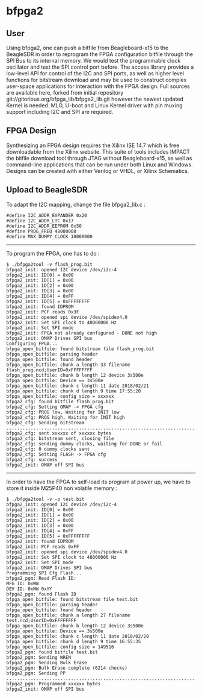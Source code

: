 
# bfpga2

## User
Using bfpga2, one can push a bitfile from Beagleboard-x15 to the BeagleSDR in order to reprogram the FPGA configuration bitfile through the SPI Bus to its internal memory. We would test the programmable clock oscillator and test the SPI control port before. The access library provides a low-level API for control of the I2C and SPI ports, as well as higher level functions for bitstream download and may be used to construct complex user-space applications for interaction with the FPGA design. Full sources are available here, forked from initial repository git://gitorious.org/bfpga_lib/bfpga2_lib.git
however the newest updated Kernel is needed. MLO, U-boot and Linux Kernel driver with pin muxing support including I2C and SPI are required.

## FPGA Design
Synthesizing an FPGA design requires the Xilinx ISE 14.7 which is free downloadable from the Xilinx website.
This suite of tools includes IMPACT the bitfile download tool through JTAG without Beagleboard-x15, as well as command-line applications that can be run under both Linux and Windows. Designs can be created with either Verilog or VHDL, or Xilinx Schematics.


## Upload to BeagleSDR

To adapt the I2C mapping, change the file bfpga2_lib.c :

    #define I2C_ADDR_EXPANDER 0x20
    #define I2C_ADDR_LTC 0x17
    #define I2C_ADDR_EEPROM 0x50
    #define PROG_FREQ 48000000
    #define MAX_DUMMY_CLOCK 10000000

------
To program the FPGA, one has to do :

    $ ./bfpga2tool -v flash_prog.bit
    bfpga2_init: opened I2C device /dev/i2c-4
    bfpga2_init: ID[0] = 0x00
    bfpga2_init: ID[1] = 0x00
    bfpga2_init: ID[2] = 0x00
    bfpga2_init: ID[3] = 0x00
    bfpga2_init: ID[4] = 0xFF
    bfpga2_init: ID[5] = 0xFFFFFFFF
    bfpga2_init: found IDPROM
    bfpga2_init: PCF reads 0x3F
    bfpga2_init: opened spi device /dev/spidev4.0
    bfpga2_init: Set SPI clock to 48000000 Hz
    bfpga2_init: Set SPI mode
    bfpga2_init: FPGA not already configured - DONE not high
    bfpga2_init: OMAP Drives SPI bus
    Configuring FPGA...
    bfpga_open_bitfile: found bitstream file flash_prog.bit
    bfpga_open_bitfile: parsing header
    bfpga_open_bitfile: found header
    bfpga_open_bitfile: chunk a length 33 filename flash_prog.ncd;UserID=0xFFFFFFFF
    bfpga_open_bitfile: chunk b length 12 device 3s500e
    bfpga_open_bitfile: Device == 3s500e
    bfpga_open_bitfile: chunk c length 11 date 2018/02/21
    bfpga_open_bitfile: chunk d length 9 time 17:55:20
    bfpga_open_bitfile: config size = xxxxxx
    bfpga2_cfg: found bitfile flash_prog.bit
    bfpga2_cfg: Setting OMAP -> FPGA cfg
    bfpga2_cfg: PROG low, Waiting for INIT low
    bfpga2_cfg: PROG high, Waiting for INIT high
    bfpga2_cfg: Sending bitstream
    ...................................................................................
    bfpga2_cfg: sent xxxxxx of xxxxxx bytes
    bfpga2_cfg: bitstream sent, closing file
    bfpga2_cfg: sending dummy clocks, waiting for DONE or fail
    bfpga2_cfg: 0 dummy clocks sent
    bfpga2_cfg: Setting FLASH -> FPGA cfg
    bfpga2_cfg: success
    bfpga2_init: OMAP off SPI bus
    
------
In order to have the FPGA to self-load its program at power up, we have to store it inside M25P40 non volatile memory :

    $ ./bfpga2tool -v -p test.bit
    bfpga2_init: opened I2C device /dev/i2c-4
    bfpga2_init: ID[0] = 0x00
    bfpga2_init: ID[1] = 0x00
    bfpga2_init: ID[2] = 0x00
    bfpga2_init: ID[3] = 0x00
    bfpga2_init: ID[4] = 0xFF
    bfpga2_init: ID[5] = 0xFFFFFFFF
    bfpga2_init: found IDPROM
    bfpga2_init: PCF reads 0xFF
    bfpga2_init: opened spi device /dev/spidev4.0
    bfpga2_init: Set SPI clock to 48000000 Hz
    bfpga2_init: Set SPI mode
    bfpga2_init: OMAP Drives SPI bus
    Programming SPI Cfg Flash...
    bfpga2_pgm: Read Flash ID:
    MFG ID: 0xWW
    DEV ID: 0xWW 0xYY
    bfpga2_pgm: found Flash ID
    bfpga_open_bitfile: found bitstream file test.bit
    bfpga_open_bitfile: parsing header
    bfpga_open_bitfile: found header
    bfpga_open_bitfile: chunk a length 27 filename test.ncd;UserID=0xFFFFFFFF
    bfpga_open_bitfile: chunk b length 12 device 3s500e
    bfpga_open_bitfile: Device == 3s500e
    bfpga_open_bitfile: chunk c length 11 date 2018/02/20
    bfpga_open_bitfile: chunk d length 9 time 16:55:35
    bfpga_open_bitfile: config size = 149516
    bfpga2_pgm: found bitfile test.bit
    bfpga2_pgm: Sending WREN
    bfpga2_pgm: Sending Bulk Erase
    bfpga2_pgm: Bulk Erase complete (6214 checks)
    bfpga2_pgm: Sending PP
    ........................................................................
    bfpga2_pgm: Programmed xxxxxx bytes
    bfpga2_init: OMAP off SPI bus

